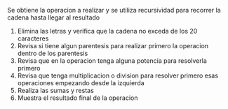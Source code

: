 Se obtiene la operacion a realizar y se utiliza recursividad para recorrer la cadena hasta llegar al resultado
1. Elimina las letras y verifica que la cadena no exceda de los 20 caracteres
2. Revisa si tiene algun parentesis para realizar primero la operacion dentro de los parentesis
3. Revisa que en la operacion tenga alguna potencia para resolverla primero
4. Revisa que tenga multiplicacion o division para resolver primero esas operaciones empezando desde la izquierda
5. Realiza las sumas y restas
6. Muestra el resultado final de la operacion